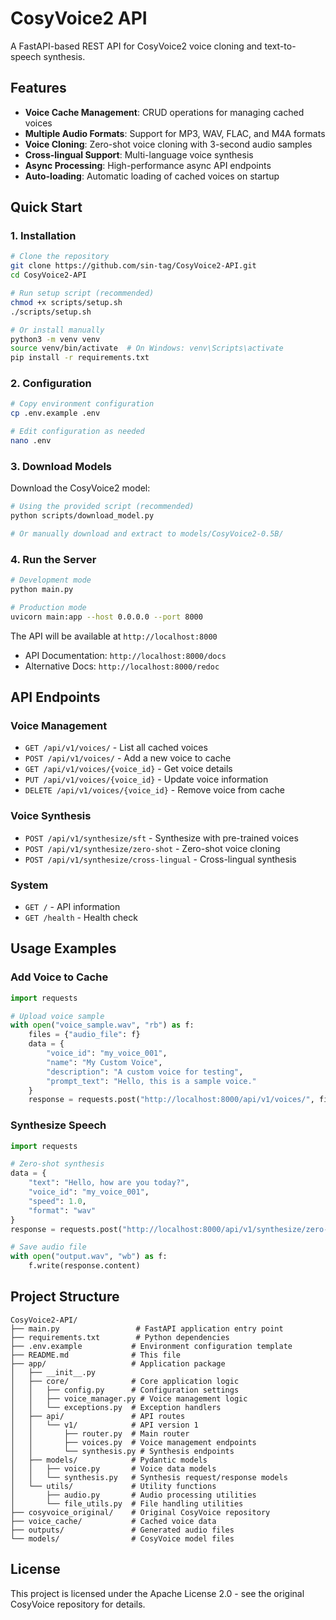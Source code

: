 # CosyVoice2 API

A FastAPI-based REST API for CosyVoice2 voice cloning and text-to-speech synthesis.

## Features

- **Voice Cache Management**: CRUD operations for managing cached voices
- **Multiple Audio Formats**: Support for MP3, WAV, FLAC, and M4A formats
- **Voice Cloning**: Zero-shot voice cloning with 3-second audio samples
- **Cross-lingual Support**: Multi-language voice synthesis
- **Async Processing**: High-performance async API endpoints
- **Auto-loading**: Automatic loading of cached voices on startup

## Quick Start

### 1. Installation

```bash
# Clone the repository
git clone https://github.com/sin-tag/CosyVoice2-API.git
cd CosyVoice2-API

# Run setup script (recommended)
chmod +x scripts/setup.sh
./scripts/setup.sh

# Or install manually
python3 -m venv venv
source venv/bin/activate  # On Windows: venv\Scripts\activate
pip install -r requirements.txt
```

### 2. Configuration

```bash
# Copy environment configuration
cp .env.example .env

# Edit configuration as needed
nano .env
```

### 3. Download Models

Download the CosyVoice2 model:

```bash
# Using the provided script (recommended)
python scripts/download_model.py

# Or manually download and extract to models/CosyVoice2-0.5B/
```

### 4. Run the Server

```bash
# Development mode
python main.py

# Production mode
uvicorn main:app --host 0.0.0.0 --port 8000
```

The API will be available at `http://localhost:8000`

- API Documentation: `http://localhost:8000/docs`
- Alternative Docs: `http://localhost:8000/redoc`

## API Endpoints

### Voice Management

- `GET /api/v1/voices/` - List all cached voices
- `POST /api/v1/voices/` - Add a new voice to cache
- `GET /api/v1/voices/{voice_id}` - Get voice details
- `PUT /api/v1/voices/{voice_id}` - Update voice information
- `DELETE /api/v1/voices/{voice_id}` - Remove voice from cache

### Voice Synthesis

- `POST /api/v1/synthesize/sft` - Synthesize with pre-trained voices
- `POST /api/v1/synthesize/zero-shot` - Zero-shot voice cloning
- `POST /api/v1/synthesize/cross-lingual` - Cross-lingual synthesis

### System

- `GET /` - API information
- `GET /health` - Health check

## Usage Examples

### Add Voice to Cache

```python
import requests

# Upload voice sample
with open("voice_sample.wav", "rb") as f:
    files = {"audio_file": f}
    data = {
        "voice_id": "my_voice_001",
        "name": "My Custom Voice",
        "description": "A custom voice for testing",
        "prompt_text": "Hello, this is a sample voice."
    }
    response = requests.post("http://localhost:8000/api/v1/voices/", files=files, data=data)
```

### Synthesize Speech

```python
import requests

# Zero-shot synthesis
data = {
    "text": "Hello, how are you today?",
    "voice_id": "my_voice_001",
    "speed": 1.0,
    "format": "wav"
}
response = requests.post("http://localhost:8000/api/v1/synthesize/zero-shot", json=data)

# Save audio file
with open("output.wav", "wb") as f:
    f.write(response.content)
```

## Project Structure

```
CosyVoice2-API/
├── main.py                 # FastAPI application entry point
├── requirements.txt        # Python dependencies
├── .env.example           # Environment configuration template
├── README.md              # This file
├── app/                   # Application package
│   ├── __init__.py
│   ├── core/              # Core application logic
│   │   ├── config.py      # Configuration settings
│   │   ├── voice_manager.py # Voice management logic
│   │   └── exceptions.py  # Exception handlers
│   ├── api/               # API routes
│   │   └── v1/            # API version 1
│   │       ├── router.py  # Main router
│   │       ├── voices.py  # Voice management endpoints
│   │       └── synthesis.py # Synthesis endpoints
│   ├── models/            # Pydantic models
│   │   ├── voice.py       # Voice data models
│   │   └── synthesis.py   # Synthesis request/response models
│   └── utils/             # Utility functions
│       ├── audio.py       # Audio processing utilities
│       └── file_utils.py  # File handling utilities
├── cosyvoice_original/    # Original CosyVoice repository
├── voice_cache/           # Cached voice data
├── outputs/               # Generated audio files
└── models/                # CosyVoice model files
```

## License

This project is licensed under the Apache License 2.0 - see the original CosyVoice repository for details.
